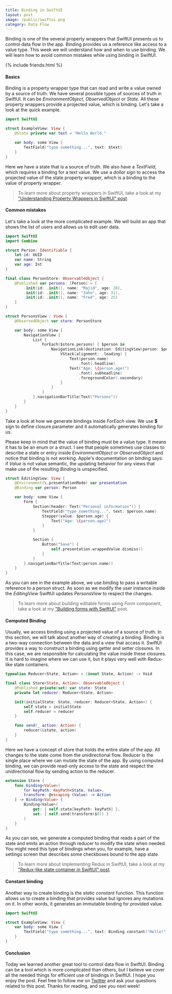 ```yaml
---
title: Binding in SwiftUI
layout: post
image: /public/swiftui.png
category: Data Flow
---
```


Binding is one of the several property wrappers that SwiftUI presents us to control data flow in the app. Binding provides us a reference like access to a value type. This week we will understand how and when to use binding. We will learn how to avoid common mistakes while using binding in SwiftUI.

{% include friends.html %}

#### Basics
Binding is a property wrapper type that can read and write a value owned by a source of truth. We have several possible types of sources of truth in SwiftUI. It can be *EnvironmentObject*, *ObservedObject* or *State*. All these property wrappers provide a projected value, which is binding. Let's take a look at the quick example.

```swift
import SwiftUI

struct ExampleView: View {
    @State private var text = "Hello World."

    var body: some View {
        TextField("type something...", text: $text)
    }
}
```

Here we have a state that is a source of truth. We also have a *TextField*, which requires a binding for a text value. We use a *dollar sign* to access the projected value of the state property wrapper, which is a binding to the value of property wrapper.

> To learn more about property wrappers in SwiftUI, take a look at my ["Understanding Property Wrappers in SwiftUI" post](/2019/06/12/understanding-property-wrappers-in-swiftui/).

#### Common mistakes
Let's take a look at the more complicated example. We will build an app that shows the list of users and allows us to edit user data.

```swift
import SwiftUI
import Combine

struct Person: Identifiable {
    let id: UUID
    var name: String
    var age: Int
}

final class PersonStore: ObservableObject {
    @Published var persons: [Person] = [
        .init(id: .init(), name: "Majid", age: 28),
        .init(id: .init(), name: "John", age: 31),
        .init(id: .init(), name: "Fred", age: 25)
    ]
}

struct PersonsView : View {
    @ObservedObject var store: PersonStore

    var body: some View {
        NavigationView {
            List {
                ForEach($store.persons) { $person in
                    NavigationLink(destination: EditingView(person: $person)) {
                        VStack(alignment: .leading) {
                            Text(person.name)
                                .font(.headline)
                            Text("Age: \(person.age)")
                                .font(.subheadline)
                                .foregroundColor(.secondary)
                        }
                    }
                }
            }.navigationBarTitle(Text("Persons"))
        }
    }
}
```

Take a look at how we generate bindings inside *ForEach* view. We use **$** sign to define closure parameter and it automatically generates binding for us.

Please keep in mind that the value of binding must be a value type. It means it has to be an enum or a struct. I see that people sometimes use classes to describe a state or entry inside *EnvironmentObject* or *ObservedObject* and notice that binding is not working. Apple's documentation on binding says: if *Value* is not value semantic, the updating behavior for any views that make use of the resulting *Binding* is unspecified.

```swift
struct EditingView: View {
    @Environment(\.presentationMode) var presentation
    @Binding var person: Person

    var body: some View {
        Form {
            Section(header: Text("Personal information")) {
                TextField("type something...", text: $person.name)
                Stepper(value: $person.age) {
                    Text("Age: \(person.age)")
                }
            }

            Section {
                Button("Save") {
                    self.presentation.wrappedValue.dismiss()
                }
            }
        }.navigationBarTitle(Text(person.name))
    }
}
```

As you can see in the example above, we use binding to pass a writable reference to a person struct. As soon as we modify the user instance inside the *EditingView* SwiftUI updates *PersonsView* to respect the changes.

> To learn more about building editable forms using *Form* component, take a look at my ["Building forms with SwiftUI"](/2019/06/19/building-forms-with-swiftui/) post.

#### Computed Binding
Usually, we access binding using a projected value of a source of truth. In this section, we will talk about another way of creating a binding. Binding is a two-way connection between the data and a view that access it. SwiftUI provides a way to construct a binding using getter and setter closures. In this case, we are responsible for calculating the value inside these closures. It is hard to imagine where we can use it, but it plays very well with Redux-like state containers.

```swift
typealias Reducer<State, Action> = (inout State, Action) -> Void

final class Store<State, Action>: ObservableObject {
    @Published private(set) var state: State
    private let reducer: Reducer<State, Action>

    init(initialState: State, reducer: Reducer<State, Action>) {
        self.state = initialState
        self.reducer = reducer
    }

    func send(_ action: Action) {
        reducer(&state, action)
    }
}
```

Here we have a concept of store that holds the entire state of the app. All changes to the state come from the unidirectional flow. Reducer is the single place where we can mutate the state of the app. By using computed binding, we can provide read-only access to the state and respect the unidirectional flow by sending action to the reducer.

```swift
extension Store {
    func binding<Value>(
        for keyPath: KeyPath<State, Value>,
        transform: @escaping (Value) -> Action
    ) -> Binding<Value> {
        Binding<Value>(
            get: { self.state[keyPath: keyPath] },
            set: { self.send(transform($0)) }
        )
    }
}
```

As you can see, we generate a computed binding that reads a part of the state and emits an action through reducer to modify the state when needed. You might need this type of bindings when you, for example, have a settings screen that describes some checkboxes bound to the app state.

> To learn more about implementing Redux in SwiftUI, take a look at my ["Redux-like state container in SwiftUI" post](/2019/09/18/redux-like-state-container-in-swiftui/).

#### Constant binding
Another way to create binding is the *static constant* function. This function allows us to create a binding that provides value but ignores any mutations on it. In other words, it generates an immutable binding for provided value.

```swift
import SwiftUI

struct ExampleView: View {
    var body: some View {
        TextField("type something...", text: Binding.constant("Hello!"))
    }
}
```

#### Conclusion
Today we learned another great tool to control data flow in SwiftUI. Binding can be a tool which is more complicated than others, but I believe we cover all the needed things for efficient use of bindings in SwiftUI. I hope you enjoy the post. Feel free to follow me on [Twitter](https://twitter.com/mecid) and ask your questions related to this post. Thanks for reading, and see you next week!
